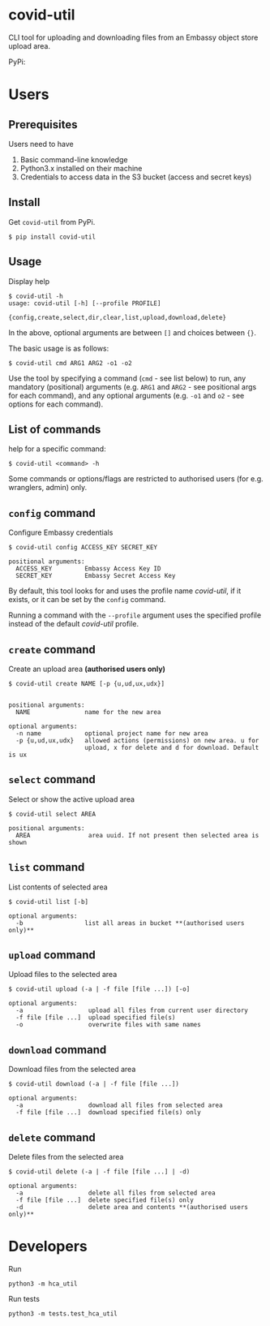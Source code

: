 # covid-util

CLI tool for uploading and downloading files from an Embassy object store upload area.

PyPi:

# Users

## Prerequisites
Users need to have
1. Basic command-line knowledge
2. Python3.x installed on their machine
3. Credentials to access data in the S3 bucket (access and secret keys)

## Install
Get `covid-util` from PyPi.

```shell script
$ pip install covid-util
```
                           
## Usage

Display help

```shell script
$ covid-util -h
usage: covid-util [-h] [--profile PROFILE]
                   {config,create,select,dir,clear,list,upload,download,delete}
```

In the above, optional arguments are between `[]` and choices between `{}`.

The basic usage is as follows:

```shell script
$ covid-util cmd ARG1 ARG2 -o1 -o2
```

Use the tool by specifying a command (`cmd` - see list below) to run, any mandatory (positional) arguments (e.g. `ARG1` and `ARG2` - see positional args for each command), and any optional arguments (e.g. `-o1` and `o2` - see options for each command).

## List of commands

help for a specific command:

```shell script
$ covid-util <command> -h
```

Some commands or options/flags are restricted to authorised users (for e.g. wranglers, admin) only.

## `config` command

Configure Embassy credentials

```shell script
$ covid-util config ACCESS_KEY SECRET_KEY

positional arguments:
  ACCESS_KEY         Embassy Access Key ID
  SECRET_KEY         Embassy Secret Access Key
```

By default, this tool looks for and uses the profile name _covid-util_, if it exists, or it can be set by the `config` command.

Running a command with the `--profile` argument uses the specified profile instead of the default _covid-util_ profile.

## `create` command

Create an upload area **(authorised users only)**

```shell script
$ covid-util create NAME [-p {u,ud,ux,udx}]


positional arguments:
  NAME               name for the new area

optional arguments:
  -n name            optional project name for new area
  -p {u,ud,ux,udx}   allowed actions (permissions) on new area. u for
                     upload, x for delete and d for download. Default is ux
```

## `select` command

Select or show the active upload area

```shell script
$ covid-util select AREA

positional arguments:
  AREA                area uuid. If not present then selected area is shown
```

## `list` command

List contents of selected area

```shell script
$ covid-util list [-b]

optional arguments:
  -b                 list all areas in bucket **(authorised users only)**
```

## `upload` command

Upload files to the selected area

```shell script
$ covid-util upload (-a | -f file [file ...]) [-o]

optional arguments:
  -a                  upload all files from current user directory
  -f file [file ...]  upload specified file(s)
  -o                  overwrite files with same names
```

## `download` command

Download files from the selected area

```shell script
$ covid-util download (-a | -f file [file ...])

optional arguments:
  -a                  download all files from selected area
  -f file [file ...]  download specified file(s) only
```

## `delete` command

Delete files from the selected area

```shell script
$ covid-util delete (-a | -f file [file ...] | -d)

optional arguments:
  -a                  delete all files from selected area
  -f file [file ...]  delete specified file(s) only
  -d                  delete area and contents **(authorised users only)**
```

# Developers

Run 

```shell script
python3 -m hca_util
```

Run tests

```shell script
python3 -m tests.test_hca_util
```
